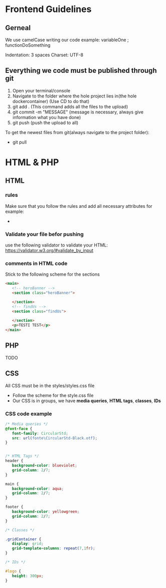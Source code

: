 # Frontend Guidelines

## Gerneal 

We use camelCase writing our code
example:  variableOne ; functionDoSomething

Indentation: 3 spaces 
Charset: UTF-8

## Everything we code must be published through git

1. Open your terminal/console 
2. Navigate to the folder where the hole project lies in(the hole dockercontainer) (Use CD to do that)
3. git add . (This command adds all the files to the upload)
4. git commit -m "MESSAGE" (message is necessary, always give information what you have done)
5. git push (push the upload to all)

To get the newest files from git(always navigate to the project folder):
* git pull

# HTML & PHP

## HTML

### rules
Make sure that you follow the rules and add all necessary attributes 
for example:
* <img src="" alt="">

### Validate your file befor pushing

use the following validator to validate your HTML: https://validator.w3.org/#validate_by_input

### comments in HTML code

Stick to the following scheme for the sections

``` HTML
<main>
   <!-- heroBanner --> 
   <section class="heroBanner">

   </section>
   <!-- findUs -->
   <section class="findUs">
      
   </section>
   <p>TESTI TEST</p>
</main>
```
 

## PHP

TODO 

## CSS

All CSS must be in the styles/styles.css file
* Follow the scheme for the style.css file
* Our CSS is in groups, we have **media queries**, **HTML tags**, **classes**, **IDs**

### CSS code example
```CSS
/* Media queries */
@font-face {
   font-family: CircularStd;
   src: url(fonte\CircularStd-Black.otf);
}


/* HTML Tags */
header {
   background-color: blueviolet;
   grid-column: 2/7;
}

main {
   background-color: aqua;
   grid-column: 2/7;
}

footer {
   background-color: yellowgreen;
   grid-column: 2/7;
}

/* Classes */

.gridContainer {
   display: grid;
   grid-template-columns: repeat(7,1fr);
}

/* IDs */

#logo {
   height: 300px;
}
```








